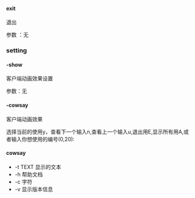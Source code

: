 #### exit

退出

参数 ：无

### setting

#### -show

客户端动画效果设置

参数：无

#### -cowsay

客户端动画效果

选择当前的使用y，查看下一个输入n,查看上一个输入u,退出用E,显示所有用A,或者输入你想使用的编号(0,20):


#### cowsay 

* -t TEXT 显示的文本
* -h 帮助文档
* -c 字符
* -v 显示版本信息
